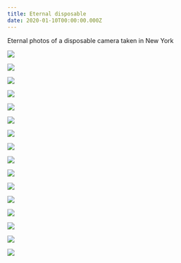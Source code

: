 ```yaml
---
title: Eternal disposable
date: 2020-01-10T00:00:00.000Z
---
```

Eternal photos of a disposable camera taken in New York

<div class="eternal">

![](https://ucarecdn.com/4c53fd0d-92fe-40a4-b7e3-e72f35d0de76/)

</div>

<div class="img-row">

![](https://ucarecdn.com/75cd4188-2be0-43c6-82e8-bf313f340aa3/)

![](https://ucarecdn.com/b1f08826-357a-4e61-9c4d-1376e792995e/)

</div>

![](https://ucarecdn.com/de39875c-2613-4f92-8386-449088d88845/)

<div class="img-row">

![](https://ucarecdn.com/bf62ce4f-ba35-4f45-bbca-9d8b493ee17e/)

![](https://ucarecdn.com/c83f7967-a8bd-42b8-a599-b836d3c075f3/)

![](https://ucarecdn.com/0201545b-c6d5-421c-84cd-e00ef99f7af8/)

</div>

![](https://ucarecdn.com/610c2ff9-19c4-4ec1-af06-20be574b4b65/)

<div class="img-row">

![](https://ucarecdn.com/258dfc4c-c43b-4040-9c44-645b2efe156e/)

![](https://ucarecdn.com/ccb8ad11-6d69-4cfa-af7d-d3e1ab0eebfc/)

</div>

![](https://ucarecdn.com/8c18c65e-cf8a-431a-8e27-74e5c0b1f406/)

<div class="img-row">

![](https://ucarecdn.com/fe65f8ea-e66d-4198-b1b4-50cb5610c467/)

![](https://ucarecdn.com/50250f1a-731e-4a5b-ae0f-383b7292668b/)

</div>

<div class="img-row">

![](https://ucarecdn.com/2626892a-fc92-4986-a8a2-d8c57b4d04d4/)

![](https://ucarecdn.com/c0f349b5-405d-4e24-a6ca-81f557eb2577/)

</div>

![](https://ucarecdn.com/397fb459-edf9-4326-aa33-254a00595a46/)